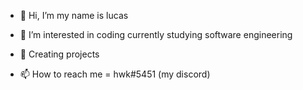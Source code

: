 - 👋 Hi, I’m my name is lucas
- 👀 I’m interested in coding currently studying software engineering 

- 💞️ Creating projects 

- 📫 How to reach me = hwk#5451 (my discord)

<!---
Luked20/Luked20 is a ✨ special ✨ repository because its `README.md` (this file) appears on your GitHub profile.
You can click the Preview link to take a look at your changes.
--->
